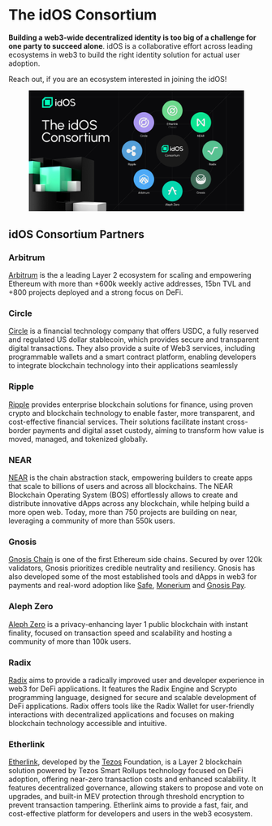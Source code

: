 # The idOS Consortium

**Building a web3-wide decentralized identity is too big of a challenge for one party to succeed alone**. idOS is a collaborative effort across leading ecosystems in web3 to build the right identity solution for actual user adoption.

Reach out, if you are an ecosystem interested in joining the idOS!

<figure><img src="../.gitbook/assets/idOS_Consortium_Partners.jpg" alt=""><figcaption></figcaption></figure>

## idOS Consortium Partners&#x20;

### Arbitrum

[Arbitrum](https://arbitrum.io/) is the a leading Layer 2 ecosystem for scaling and empowering Ethereum with more than +600k weekly active addresses, 15bn TVL and +800 projects deployed and a strong focus on DeFi.

### Circle

[Circle](https://www.circle.com/en/) is a financial technology company that offers USDC, a fully reserved and regulated US dollar stablecoin, which provides secure and transparent digital transactions. They also provide a suite of Web3 services, including programmable wallets and a smart contract platform, enabling developers to integrate blockchain technology into their applications seamlessly​

### Ripple

[Ripple](https://ripple.com/) provides enterprise blockchain solutions for finance, using proven crypto and blockchain technology to enable faster, more transparent, and cost-effective financial services. Their solutions facilitate instant cross-border payments and digital asset custody, aiming to transform how value is moved, managed, and tokenized globally.

### NEAR

[NEAR](https://near.org/) is the chain abstraction stack, empowering builders to create apps that scale to billions of users and across all blockchains. The NEAR Blockchain Operating System (BOS) effortlessly allows to create and distribute innovative dApps across any blockchain, while helping build a more open web. Today, more than 750 projects are building on near, leveraging a community of more than 550k users.

### Gnosis

[Gnosis Chain](https://www.gnosis.io/) is one of the first Ethereum side chains. Secured by over 120k validators, Gnosis prioritizes credible neutrality and resiliency. Gnosis has also developed some of the most established tools and dApps in web3 for payments and real-word adoption like [Safe](https://safe.global/), [Monerium](https://monerium.com/) and [Gnosis Pay](https://gnosispay.com/). &#x20;

### Aleph Zero

[Aleph Zero](https://alephzero.org/) is a privacy-enhancing layer 1 public blockchain with instant finality, focused on transaction speed and scalability and hosting a community of  more than 100k users.

### Radix

[Radix](https://www.radixdlt.com/) aims to provide a radically improved user and developer experience in web3 for DeFi applications. It features the Radix Engine and Scrypto programming language, designed for secure and scalable development of DeFi applications. Radix offers tools like the Radix Wallet for user-friendly interactions with decentralized applications and focuses on making blockchain technology accessible and intuitive.

### Etherlink

[Etherlink](https://www.etherlink.com/), developed by the [Tezos](https://tezos.com/) Foundation, is a Layer 2 blockchain solution powered by Tezos Smart Rollups technology focused on DeFi adoption, offering near-zero transaction costs and enhanced scalability. It features decentralized governance, allowing stakers to propose and vote on upgrades, and built-in MEV protection through threshold encryption to prevent transaction tampering. Etherlink aims to provide a fast, fair, and cost-effective platform for developers and users in the web3 ecosystem.
